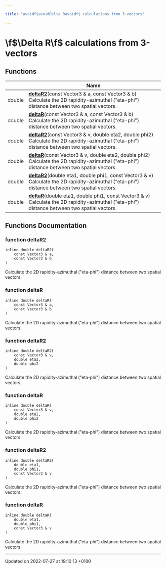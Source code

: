 ```yaml
---

title: "avoidf$avoidDelta Ravoidf$ calculations from 3-vectors"

---
```


# \f$\Delta R\f$ calculations from 3-vectors



## Functions

|                | Name           |
| -------------- | -------------- |
| double | **[deltaR2](http://example.org/modules/group__momutils__vec3__dr/#function-deltar2)**(const Vector3 & a, const Vector3 & b)<br>Calculate the 2D rapidity-azimuthal ("eta-phi") distance between two spatial vectors.  |
| double | **[deltaR](http://example.org/modules/group__momutils__vec3__dr/#function-deltar)**(const Vector3 & a, const Vector3 & b)<br>Calculate the 2D rapidity-azimuthal ("eta-phi") distance between two spatial vectors.  |
| double | **[deltaR2](http://example.org/modules/group__momutils__vec3__dr/#function-deltar2)**(const Vector3 & v, double eta2, double phi2)<br>Calculate the 2D rapidity-azimuthal ("eta-phi") distance between two spatial vectors.  |
| double | **[deltaR](http://example.org/modules/group__momutils__vec3__dr/#function-deltar)**(const Vector3 & v, double eta2, double phi2)<br>Calculate the 2D rapidity-azimuthal ("eta-phi") distance between two spatial vectors.  |
| double | **[deltaR2](http://example.org/modules/group__momutils__vec3__dr/#function-deltar2)**(double eta1, double phi1, const Vector3 & v)<br>Calculate the 2D rapidity-azimuthal ("eta-phi") distance between two spatial vectors.  |
| double | **[deltaR](http://example.org/modules/group__momutils__vec3__dr/#function-deltar)**(double eta1, double phi1, const Vector3 & v)<br>Calculate the 2D rapidity-azimuthal ("eta-phi") distance between two spatial vectors.  |


## Functions Documentation

### function deltaR2

```
inline double deltaR2(
    const Vector3 & a,
    const Vector3 & b
)
```

Calculate the 2D rapidity-azimuthal ("eta-phi") distance between two spatial vectors. 

### function deltaR

```
inline double deltaR(
    const Vector3 & a,
    const Vector3 & b
)
```

Calculate the 2D rapidity-azimuthal ("eta-phi") distance between two spatial vectors. 

### function deltaR2

```
inline double deltaR2(
    const Vector3 & v,
    double eta2,
    double phi2
)
```

Calculate the 2D rapidity-azimuthal ("eta-phi") distance between two spatial vectors. 

### function deltaR

```
inline double deltaR(
    const Vector3 & v,
    double eta2,
    double phi2
)
```

Calculate the 2D rapidity-azimuthal ("eta-phi") distance between two spatial vectors. 

### function deltaR2

```
inline double deltaR2(
    double eta1,
    double phi1,
    const Vector3 & v
)
```

Calculate the 2D rapidity-azimuthal ("eta-phi") distance between two spatial vectors. 

### function deltaR

```
inline double deltaR(
    double eta1,
    double phi1,
    const Vector3 & v
)
```

Calculate the 2D rapidity-azimuthal ("eta-phi") distance between two spatial vectors. 





-------------------------------

Updated on 2022-07-27 at 19:10:13 +0100